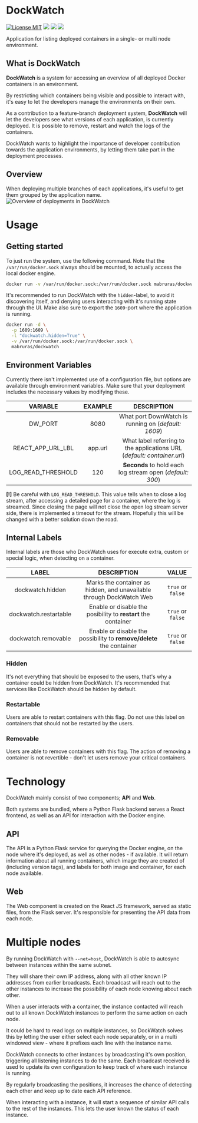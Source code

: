 # DockWatch
[![License MIT](https://img.shields.io/badge/license-MIT-blue.svg)](./LICENCE)
[![](https://img.shields.io/docker/automated/mabruras/dockwatch.svg)](https://hub.docker.com/r/mabruras/dockwatch 'DockerHub')
[![](https://img.shields.io/docker/stars/mabruras/dockwatch.svg)](https://hub.docker.com/r/mabruras/dockwatch 'DockerHub')
[![](https://img.shields.io/docker/pulls/mabruras/dockwatch.svg)](https://hub.docker.com/r/mabruras/dockwatch 'DockerHub')

Application for listing deployed containers in a single- or multi node environment.

## What is DockWatch
**DockWatch** is a system for accessing an overview of
all deployed Docker containers in an environment.

By restricting which containers being visible and possible to interact with,
it's easy to let the developers manage the environments on their own.

As a contribution to a feature-branch deployment system, **DockWatch** will let
the developers see what versions of each application, is currently deployed.
It is possible to remove, restart and watch the logs of the containers.

DockWatch wants to highlight the importance of developer contribution towards the
application environments, by letting them take part in the deployment processes.

## Overview
When deploying multiple branches of each applications,
it's useful to get them grouped by the application name.
![Overview of deployments in DockWatch](files/images/overview.png)


# Usage

## Getting started
To just run the system, use the following command. Note that the `/var/run/docker.sock`
always should be mounted, to actually access the local docker engine.
```bash
docker run -v /var/run/docker.sock:/var/run/docker.sock mabruras/dockwatch
```

It's recommended to run DockWatch with the `hidden`-label, to avoid it discovering itself,
and denying users interacting with it's running state through the UI.
Make also sure to export the `1609`-port where the application is running.
```bash
docker run -d \
  -p 1609:1609 \
  -l "dockwatch.hidden=True" \
  -v /var/run/docker.sock:/var/run/docker.sock \
  mabruras/dockwatch
```

## Environment Variables
Currently there isn't implemented use of a configuration file,
but options are available through environment variables.
Make sure that your deployment includes the necessary values by modifying these.

| VARIABLE | EXAMPLE | DESCRIPTION |
| :------: | :-----: | :---------: |
| DW_PORT | 8080 | What port DownWatch is running on (_default: 1609_) |
| REACT_APP_URL_LBL | app.url | What label referring to the applications URL (_default: container.url_) |
| LOG_READ_THRESHOLD | 120 | **Seconds** to hold each log stream open (_default: 300_) |

**[!]** Be careful with `LOG_READ_THRESHOLD`.
This value tells when to close a log stream, after accessing
a detailed page for a container, where the log is streamed.
Since closing the page will not close the open log stream server side,
there is implemented a timeout for the stream.
Hopefully this will be changed with a better solution down the road.

## Internal Labels
Internal labels are those who DockWatch uses for execute extra,
custom or special logic, when detecting on a container.

| LABEL | DESCRIPTION | VALUE |
| :---: | :---------: | :---: |
| dockwatch.hidden | Marks the container as hidden, and unavailable through DockWatch Web | `true` or `false` |
| dockwatch.restartable | Enable or disable the posibility to **restart** the container | `true` or `false` |
| dockwatch.removable | Enable or disable the possibility to **remove/delete** the container | `true` or `false` |

### Hidden
It's not everything that should be exposed to the users, that's why a container could be hidden from DockWatch.
It's recommended that services like DockWatch should be hidden by default.

### Restartable
Users are able to restart containers with this flag.
Do not use this label on containers that should not be restarted by the users.

### Removable
Users are able to remove containers with this flag.
The action of removing a container is not revertible - don't let users remove your critical containers.


# Technology
DockWatch mainly consist of two components; **API** and **Web**.

Both systems are bundled, where a Python Flask backend serves a React
frontend, as well as an API for interaction with the Docker engine.

## API
The API is a Python Flask service for querying the Docker engine,
on the node where it's deployed, as well as other nodes - if available.
It will return information about all running containers,
which image they are created of (including version tags),
and labels for both image and container, for each node available.

## Web
The Web component is created on the React JS framework, served as static files,
from the Flask server. It's responsible for presenting the API data from each node.


# Multiple nodes
By running DockWatch with `--net=host`, DockWatch is able to
autosync between instances within the same subnet.

They will share their own IP address, along with all other known IP addresses
from earlier broadcasts. Each broadcast will reach out to the other instances
to increase the possibility of each node knowing about each other.

When a user interacts with a container, the instance contacted will reach
out to all known DockWatch instances to perform the same action on each node.

It could be hard to read logs on multiple instances, so DockWatch
solves this by letting the user either select each node separately,
or in a multi windowed view - where it prefixes each line with the instance name.

DockWatch connects to other instances by broadcasting it's own position,
triggering all listening instances to do the same.
Each broadcast received is used to update its own configuration to keep
track of where each instance is running.

By regularly broadcasting the positions, it increases the chance of detecting
each other and keep up to date each API reference.

When interacting with a instance, it will start a sequence of similar API
calls to the rest of the instances. This lets the user known the status of
each instance.
